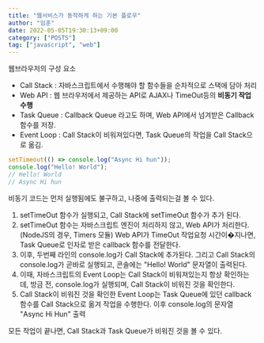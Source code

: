 ```yaml
---
title: "웹서비스가 동작하게 하는 기본 플로우"
author: "임훈"
date: 2022-05-05T19:30:13+09:00
category: ["POSTS"]
tag: ["javascript", "web"]
---
```


웹브라우저의 구성 요소

- Call Stack : 자바스크립트에서 수행해야 할 함수들을 순차적으로 스택에 담아 처리
- Web API : 웹 브라우저에서 제공하는 API로 AJAX나 TimeOut등의 **비동기 작업 수행**
- Task Queue : Callback Queue 라고도 하며, Web API에서 넘겨받은 Callback함수를 저장.
- Event Loop : Call Stack이 비워져있다면, Task Queue의 작업을 Call Stack으로 옮김.

```js
setTimeout(() => console.log("Async Hi hun"));
console.log("Hello! World");
// Hello! World
// Async Hi hun
```

비동기 코드는 먼저 실행됨에도 불구하고, 나중에 출력되는걸 볼 수 있다.

1. setTimeOut 함수가 실행되고, Call Stack에 setTimeOut 함수가 추가 된다.
2. setTimeOut 함수는 자바스크립트 엔진이 처리하지 않고, Web API가 처리한다. (NodeJS의 경우, Timers 모듈) Web API가 TimeOut 작업요청 시간이�지나면, Task Queue로 인자로 받은 callback 함수를 전달한다.
3. 이후, 두번째 라인의 console.log가 Call Stack에 추가된다. 그리고 Call Stack의 console.log가 곧바로 실행되고, 콘솔에는 "Hello! World" 문자열이 출력된다.
4. 이때, 자바스크립트의 Event Loop는 Call Stack이 비워져있는지 항상 확인하는데, 방금 전, console.log가 실행되며, Call Stack이 비워진 것을 확인한다.
5. Call Stack이 비워진 것을 확인한 Event Loop는 Task Queue에 있던 callback함수를 Call Stack으로 옮겨 작업을 수행한다. 이후 console.log의 문자열 "Async Hi Hun" 출력

모든 작업이 끝나면, Call Stack과 Task Queue가 비워진 것을 볼 수 있다.
